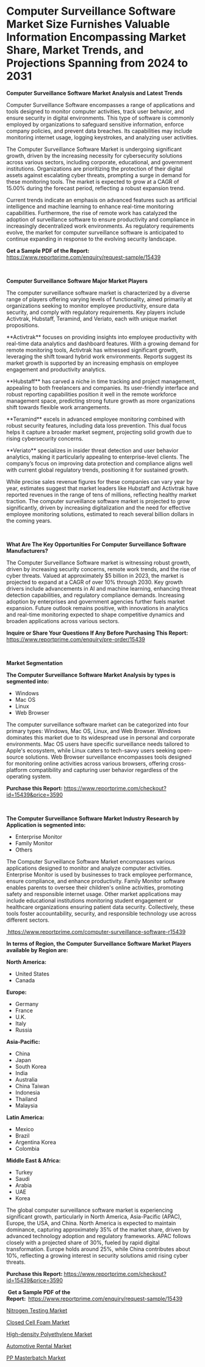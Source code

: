 <p><h1>Computer Surveillance Software Market Size Furnishes Valuable Information Encompassing Market Share, Market Trends, and Projections Spanning from 2024 to 2031</h1></p><p><strong>Computer Surveillance Software Market Analysis and Latest Trends</strong></p>
<p><p>Computer Surveillance Software encompasses a range of applications and tools designed to monitor computer activities, track user behavior, and ensure security in digital environments. This type of software is commonly employed by organizations to safeguard sensitive information, enforce company policies, and prevent data breaches. Its capabilities may include monitoring internet usage, logging keystrokes, and analyzing user activities.</p><p>The Computer Surveillance Software Market is undergoing significant growth, driven by the increasing necessity for cybersecurity solutions across various sectors, including corporate, educational, and government institutions. Organizations are prioritizing the protection of their digital assets against escalating cyber threats, prompting a surge in demand for these monitoring tools. The market is expected to grow at a CAGR of 15.00% during the forecast period, reflecting a robust expansion trend.</p><p>Current trends indicate an emphasis on advanced features such as artificial intelligence and machine learning to enhance real-time monitoring capabilities. Furthermore, the rise of remote work has catalyzed the adoption of surveillance software to ensure productivity and compliance in increasingly decentralized work environments. As regulatory requirements evolve, the market for computer surveillance software is anticipated to continue expanding in response to the evolving security landscape.</p></p>
<p><strong>Get a Sample PDF of the Report:&nbsp;</strong> <a href="https://www.reportprime.com/enquiry/request-sample/15439">https://www.reportprime.com/enquiry/request-sample/15439</a></p>
<p>&nbsp;</p>
<p><strong>Computer Surveillance Software Major Market Players</strong></p>
<p><p>The computer surveillance software market is characterized by a diverse range of players offering varying levels of functionality, aimed primarily at organizations seeking to monitor employee productivity, ensure data security, and comply with regulatory requirements. Key players include Activtrak, Hubstaff, Teramind, and Veriato, each with unique market propositions.</p><p>**Activtrak** focuses on providing insights into employee productivity with real-time data analytics and dashboard features. With a growing demand for remote monitoring tools, Activtrak has witnessed significant growth, leveraging the shift toward hybrid work environments. Reports suggest its market growth is supported by an increasing emphasis on employee engagement and productivity analytics.</p><p>**Hubstaff** has carved a niche in time tracking and project management, appealing to both freelancers and companies. Its user-friendly interface and robust reporting capabilities position it well in the remote workforce management space, predicting strong future growth as more organizations shift towards flexible work arrangements.</p><p>**Teramind** excels in advanced employee monitoring combined with robust security features, including data loss prevention. This dual focus helps it capture a broader market segment, projecting solid growth due to rising cybersecurity concerns.</p><p>**Veriato** specializes in insider threat detection and user behavior analytics, making it particularly appealing to enterprise-level clients. The company’s focus on improving data protection and compliance aligns well with current global regulatory trends, positioning it for sustained growth.</p><p>While precise sales revenue figures for these companies can vary year by year, estimates suggest that market leaders like Hubstaff and Activtrak have reported revenues in the range of tens of millions, reflecting healthy market traction. The computer surveillance software market is projected to grow significantly, driven by increasing digitalization and the need for effective employee monitoring solutions, estimated to reach several billion dollars in the coming years.</p></p>
<p>&nbsp;</p>
<p><strong>What Are The Key Opportunities For Computer Surveillance Software Manufacturers?</strong></p>
<p><p>The Computer Surveillance Software market is witnessing robust growth, driven by increasing security concerns, remote work trends, and the rise of cyber threats. Valued at approximately $5 billion in 2023, the market is projected to expand at a CAGR of over 10% through 2030. Key growth drivers include advancements in AI and machine learning, enhancing threat detection capabilities, and regulatory compliance demands. Increasing adoption by enterprises and government agencies further fuels market expansion. Future outlook remains positive, with innovations in analytics and real-time monitoring expected to shape competitive dynamics and broaden applications across various sectors.</p></p>
<p><strong>Inquire or Share Your Questions If Any Before Purchasing This Report:</strong> <a href="https://www.reportprime.com/enquiry/pre-order/15439">https://www.reportprime.com/enquiry/pre-order/15439</a></p>
<p>&nbsp;</p>
<p><strong>Market Segmentation</strong></p>
<p><strong>The Computer Surveillance Software Market Analysis by types is segmented into:</strong></p>
<p><ul><li>Windows</li><li>Mac OS</li><li>Linux</li><li>Web Browser</li></ul></p>
<p><p>The computer surveillance software market can be categorized into four primary types: Windows, Mac OS, Linux, and Web Browser. Windows dominates this market due to its widespread use in personal and corporate environments. Mac OS users have specific surveillance needs tailored to Apple's ecosystem, while Linux caters to tech-savvy users seeking open-source solutions. Web Browser surveillance encompasses tools designed for monitoring online activities across various browsers, offering cross-platform compatibility and capturing user behavior regardless of the operating system.</p></p>
<p><strong>Purchase this Report:&nbsp;</strong><a href="https://www.reportprime.com/checkout?id=15439&price=3590">https://www.reportprime.com/checkout?id=15439&price=3590</a></p>
<p>&nbsp;</p>
<p><strong>The Computer Surveillance Software Market Industry Research by Application is segmented into:</strong></p>
<p><ul><li>Enterprise Monitor</li><li>Family Monitor</li><li>Others</li></ul></p>
<p><p>The Computer Surveillance Software Market encompasses various applications designed to monitor and analyze computer activities. Enterprise Monitor is used by businesses to track employee performance, ensure compliance, and enhance productivity. Family Monitor software enables parents to oversee their children's online activities, promoting safety and responsible internet usage. Other market applications may include educational institutions monitoring student engagement or healthcare organizations ensuring patient data security. Collectively, these tools foster accountability, security, and responsible technology use across different sectors.</p></p>
<p><a href="https://www.reportprime.com/computer-surveillance-software-r15439">&nbsp;https://www.reportprime.com/computer-surveillance-software-r15439</a></p>
<p><strong>In terms of Region, the Computer Surveillance Software Market Players available by Region are:</strong></p>
<p>
    <p> <strong> North America: </strong>
        <ul>
            <li>United States</li>
            <li>Canada</li>
        </ul>
        </p> 
    <p> <strong> Europe: </strong>
        <ul>
            <li>Germany</li>
            <li>France</li>
            <li>U.K.</li>
            <li>Italy</li>
            <li>Russia</li>
        </ul>
        </p> 
    <p> <strong> Asia-Pacific: </strong>
        <ul>
            <li>China</li>
            <li>Japan</li>
            <li>South Korea</li>
            <li>India</li>
            <li>Australia</li>
            <li>China Taiwan</li>
            <li>Indonesia</li>
            <li>Thailand</li>
            <li>Malaysia</li>
        </ul>
        </p> 
    <p> <strong> Latin America: </strong>
        <ul>
            <li>Mexico</li>
            <li>Brazil</li>
            <li>Argentina Korea</li>
            <li>Colombia</li>
        </ul>
        </p> 
    <p> <strong> Middle East & Africa: </strong>
        <ul>
            <li>Turkey</li>
            <li>Saudi</li>
            <li>Arabia</li>
            <li>UAE</li>
            <li>Korea</li>
        </ul>
    </p>
    </p>
<p><p>The global computer surveillance software market is experiencing significant growth, particularly in North America, Asia-Pacific (APAC), Europe, the USA, and China. North America is expected to maintain dominance, capturing approximately 35% of the market share, driven by advanced technology adoption and regulatory frameworks. APAC follows closely with a projected share of 30%, fueled by rapid digital transformation. Europe holds around 25%, while China contributes about 10%, reflecting a growing interest in security solutions amid rising cyber threats.</p></p>
<p><strong>Purchase this Report: </strong><a href="https://www.reportprime.com/checkout?id=15439&price=3590">https://www.reportprime.com/checkout?id=15439&price=3590</a></p>
<p>&nbsp;<strong>Get a Sample PDF of the Report:&nbsp;&nbsp;</strong><a href="https://www.reportprime.com/enquiry/request-sample/15439">https://www.reportprime.com/enquiry/request-sample/15439</a></p>
<p><strong></strong></p>
<p><p><a href="https://www.linkedin.com/pulse/market-forecast-global-nitrogen-testing-trends-impact-analysis-55owe?trackingId=1k%2FqvsoyRfKsUTlFlIn1hw%3D%3D">Nitrogen Testing Market</a></p><p><a href="https://medium.com/@kathleenbaker54/in-the-closed-cell-foam-market-the-main-focus-is-on-keeping-costs-low-and-getting-the-most-out-bfde19f3c55f">Closed Cell Foam Market</a></p><p><a href="https://issuu.com/reportprime-2/docs/high-density-polyethylene-market-si_d3dae46715845f">High-density Polyethylene Market</a></p><p><a href="https://github.com/MariaWashington76/Market-Research-Report-List-1/blob/main/automotive-rental-market.md">Automotive Rental Market</a></p><p><a href="https://issuu.com/reportprime-2/docs/pp-masterbatch-market-size-2030.ppt_d1cddf2ad7ddba">PP Masterbatch Market</a></p></p>